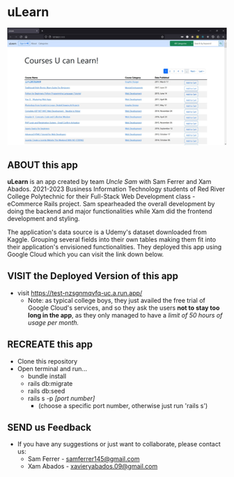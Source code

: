 # uLearn

<div align="center">
  <img src="app/assets/images/uLearn-app.jpg" alt="uLearn app image">
</div>

## ABOUT this app
<p>
  <strong>uLearn</strong> is an app created by team <em>Uncle Sam</em> with Sam Ferrer and Xam Abados. 2021-2023 Business Information Technology students of Red River College Polytechnic for their Full-Stack Web Development class - eCommerce Rails project.
  Sam spearheaded the overall development by doing the backend and major functionalities while Xam
  did the frontend development and styling.
</p>
<p>
  The application's data source is a Udemy's dataset downloaded from Kaggle. Grouping several fields into their own tables
   making them fit into their application's envisioned functionalities. They deployed this app using Google Cloud which you can visit the link down below.
</p>

## VISIT the Deployed Version of this app
* visit https://test-nzsgnmqvfq-uc.a.run.app/
  - Note: as typical college boys, they just availed the free trial of Google Cloud's services, and so they ask the users
 <strong>not to stay too long in the app</strong>, as they only managed to have a <em>limit of 50 hours of usage per month.</em>

## RECREATE this app
* Clone this repository
* Open terminal and run...
  - bundle install
  - rails db:migrate
  - rails db:seed
  - rails s -p <em>[port number]</em>
    - (choose a specific port number, otherwise just run 'rails s')

## SEND us Feedback
* If you have any suggestions or just want to collaborate, please contact us:
  - Sam Ferrer - samferrer145@gmail.com
  - Xam Abados - xavieryabados.09@gmail.com
